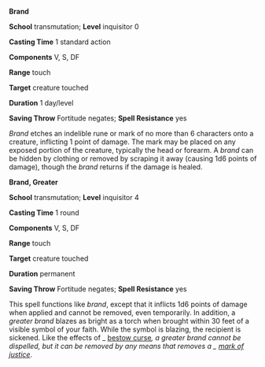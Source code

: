  **Brand**

**School** transmutation; **Level** inquisitor 0

**Casting Time** 1 standard action

**Components** V, S, DF

**Range** touch

**Target** creature touched

**Duration** 1 day/level

**Saving Throw** Fortitude negates; **Spell Resistance** yes

_Brand_ etches an indelible rune or mark of no more than 6 characters onto a creature, inflicting 1 point of damage. The mark may be placed on any exposed portion of the creature, typically the head or forearm. A _brand_ can be hidden by clothing or removed by scraping it away (causing 1d6 points of damage), though the _brand_ returns if the damage is healed.

**Brand, Greater**

**School** transmutation; **Level** inquisitor 4

**Casting Time** 1 round

**Components** V, S, DF

**Range** touch

**Target** creature touched

**Duration** permanent

**Saving Throw** Fortitude negates; **Spell Resistance** yes

This spell functions like _brand_, except that it inflicts 1d6 points of damage when applied and cannot be removed, even temporarily. In addition, a _greater brand_ blazes as bright as a torch when brought within 30 feet of a visible symbol of your faith. While the symbol is blazing, the recipient is sickened. Like the effects of _ [bestow curse](../../spells/bestowCurse.html#_bestow-curse)_, a _greater brand_ cannot be dispelled, but it can be removed by any means that removes a _ [mark of justice](../../spells/markOfJustice.html#_mark-of-justice)_.

